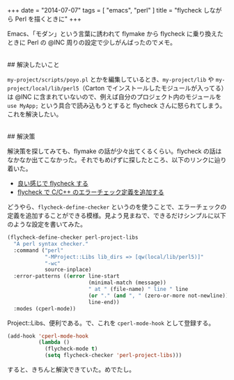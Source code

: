 +++
date = "2014-07-07"
tags = [ "emacs", "perl" ]
title = "flycheck しながら Perl を描くときに"
+++

Emacs、「モダン」という言葉に誘われて flymake から flycheck に乗り換えたときに Perl の @INC 周りの設定で少しがんばったのでメモ。

<!--more-->

<br />
## 解決したいこと

`my-project/scripts/poyo.pl` とかを編集しているとき、`my-project/lib` や `my-project/local/lib/perl5`（Carton でインストールしたモジュールが入ってる）は @INC に含まれていないので、例えば自分のプロジェクト内のモジュールを `use MyApp;` という具合で読み込もうとすると flycheck さんに怒られてしまう。これを解決したい。

<br />
## 解決策

解決策を探してみても、flymake の話が少々出てくるくらい。flycheck の話はなかなか出てこなかった。それでもめげずに探したところ、以下のリンクに辿り着いた。

* [良い感じで flycheck する](https://gist.github.com/co-me/7363369)
* [flycheck で C/C++ のエラーチェック定義を追加する](http://qiita.com/akisute3@github/items/6fb94c30f92dae2a24ee)

どうやら、`flycheck-define-checker` というのを使うことで、エラーチェックの定義を追加することができる模様。見よう見まねで、できるだけシンプルに以下のような設定を書いてみた。

``` lisp
(flycheck-define-checker perl-project-libs
  "A perl syntax checker."
  :command ("perl"
            "-MProject::Libs lib_dirs => [qw(local/lib/perl5)]"
            "-wc"
            source-inplace)
  :error-patterns ((error line-start
                          (minimal-match (message))
                          " at " (file-name) " line " line
                          (or "." (and ", " (zero-or-more not-newline)))
                          line-end))
  :modes (cperl-mode))
```

Project::Libs、便利である。で、これを `cperl-mode-hook` として登録する。

``` lisp
(add-hook 'cperl-mode-hook
          (lambda ()
            (flycheck-mode t)
            (setq flycheck-checker 'perl-project-libs)))
```

すると、きちんと解決できていた。めでたし。
